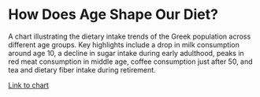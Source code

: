 # How Does Age Shape Our Diet?

A chart illustrating the dietary intake trends of the Greek population across different age groups. 
Key highlights include a drop in milk consumption around age 10, a decline in sugar intake during early adulthood, 
peaks in red meat consumption in middle age, coffee consumption just after 50, and tea and dietary fiber intake during retirement.

<a href="https://akprodromou.github.io/dietary-factors-age/" target="_blank">Link to chart</a>
